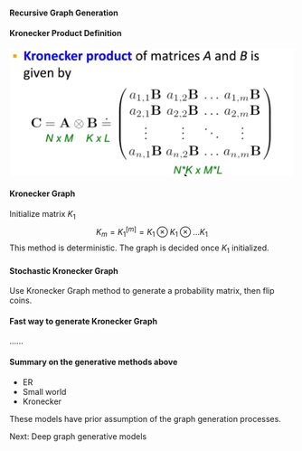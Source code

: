 #### Recursive Graph Generation

#### Kronecker Product Definition

![image-20220722201813157](..\pics\Kronecker_Product.png)

#### Kronecker Graph

Initialize matrix $K_1$
$$
K_m = K_1^{[m]} = K_1 \otimes K_1 \otimes \dots K_1
$$
This method is deterministic. The graph is decided once $K_1$ initialized.

#### Stochastic Kronecker Graph

Use  Kronecker Graph method to generate a probability matrix, then flip coins.

#### Fast way to generate Kronecker Graph

......

#### Summary on the generative methods above

- ER
- Small world
- Kronecker

These models have prior assumption of the graph generation processes.

Next: Deep graph generative models

